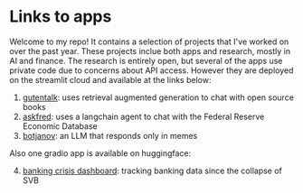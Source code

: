 # Links to apps
Welcome to my repo! It contains a selection of projects that I've worked on over the past year. These projects inclue both apps and research, mostly in AI and finance. The research is entirely open, but several of the apps use private code due to concerns about API access. However they are deployed on the streamlit cloud and available at the links below:

1. [gutentalk](https://gutentalk-hxzexcfa5ypafpptgxfds2.streamlit.app/): uses retrieval augmented generation to chat with open source books
2. [askfred](https://askfred-ga5fmbfr8l8pbmhnsfpa4w.streamlit.app/): uses a langchain agent to chat with the Federal Reserve Economic Database
3. [botjanov](https://botjanov-e7mbnckud9geebw6rf9vom.streamlit.app/): an LLM that responds only in memes

Also one gradio app is available on huggingface:

4. [banking crisis dashboard](https://huggingface.co/spaces/pwilczewski/banking_crisis_dashboard): tracking banking data since the collapse of SVB
